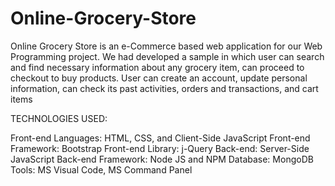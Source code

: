 # Online-Grocery-Store

Online Grocery Store is an e-Commerce based web application for our Web
Programming project. We had developed a sample in which user can search and find
necessary information about any grocery item, can proceed to checkout to buy products.
User can create an account, update personal information, can check its past activities,
orders and transactions, and cart items

TECHNOLOGIES USED:

Front-end Languages: HTML, CSS, and Client-Side JavaScript Front-end Framework:
Bootstrap Front-end Library: j-Query
Back-end: Server-Side JavaScript
Back-end Framework: Node JS and NPM
Database: MongoDB
Tools: MS Visual Code, MS Command Panel
